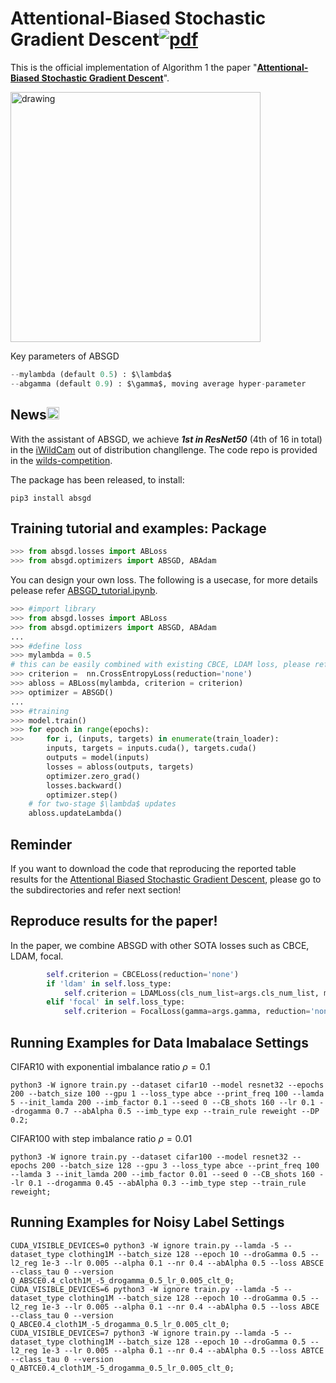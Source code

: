 # Attentional-Biased Stochastic Gradient Descent[![pdf](https://img.shields.io/badge/Arxiv-pdf-orange.svg?style=flat)](https://arxiv.org/pdf/2012.06951.pdf)
This is the official implementation of Algorithm 1 the paper "[**Attentional-Biased Stochastic Gradient Descent**](https://arxiv.org/pdf/2012.06951.pdf)".

<img src="https://user-images.githubusercontent.com/17371111/196511607-ade8c8ee-d07d-4dc4-9939-6d467bb5049e.png" alt="drawing" width="400"/>

 Key parameters of ABSGD
```python
--mylambda (default 0.5) : $\lambda$
--abgamma (default 0.9) : $\gamma$, moving average hyper-parameter
```
News<img src="https://user-images.githubusercontent.com/17371111/196532894-41de92a5-8ccb-48ed-b477-aa435e155c1f.png" alt="drawing" width="20"/>
----------------------------------------------
With the assistant of ABSGD, we achieve ***1st in ResNet50*** (4th of 16 in total) in the [iWildCam](https://wilds.stanford.edu/leaderboard/) out of distribution changllenge. The code repo is provided in the [wilds-competition](https://github.com/qiqi-helloworld/ABSGD/tree/main/wilds-competition).

The package has been released, to install:
```
pip3 install absgd
```
Training tutorial and examples:
Package
----------
```python
>>> from absgd.losses import ABLoss
>>> from absgd.optimizers import ABSGD, ABAdam
```
You can design your own loss. The following is a usecase, for more details pelease refer [ABSGD_tutorial.ipynb](https://github.com/qiqi-helloworld/ABSGD/ABSGD_tutorial.ipynb).
```python
>>> #import library
>>> from absgd.losses import ABLoss
>>> from absgd.optimizers import ABSGD, ABAdam
...
>>> #define loss
>>> mylambda = 0.5
# this can be easily combined with existing CBCE, LDAM loss, please refer our paper https://arxiv.org/pdf/2012.06951.pdf
>>> criterion =  nn.CrossEntropyLoss(reduction='none') 
>>> abloss = ABLoss(mylambda, criterion = criterion)
>>> optimizer = ABSGD()
...
>>> #training
>>> model.train()
>>> for epoch in range(epochs):
>>>     for i, (inputs, targets) in enumerate(train_loader):
        inputs, targets = inputs.cuda(), targets.cuda()
        outputs = model(inputs)
        losses = abloss(outputs, targets)
        optimizer.zero_grad()
        losses.backward()
        optimizer.step()
    # for two-stage $\lambda$ updates
    abloss.updateLambda()
```


Reminder
----------
If you want to download the code that reproducing the reported table results for the [Attentional Biased Stochastic Gradient Descent](https://arxiv.org/pdf/2012.06951.pdf), please go to the subdirectories and refer next section!



Reproduce results for the paper!
----------------------------------------------
In the paper,  we combine ABSGD with other SOTA losses such as CBCE, LDAM, focal.

```python
        self.criterion = CBCELoss(reduction='none')
        if 'ldam' in self.loss_type:
            self.criterion = LDAMLoss(cls_num_list=args.cls_num_list, max_m=0.5, s=30, reduction = 'none')
        elif 'focal' in self.loss_type:
            self.criterion = FocalLoss(gamma=args.gamma, reduction='none')
 ```

Running Examples for Data Imabalace Settings
----------------------------------------------
CIFAR10 with exponential imbalance ratio $\rho = 0.1$
```
python3 -W ignore train.py --dataset cifar10 --model resnet32 --epochs 200 --batch_size 100 --gpu 1 --loss_type abce --print_freq 100 --lamda 5 --init_lamda 200 --imb_factor 0.1 --seed 0 --CB_shots 160 --lr 0.1 --drogamma 0.7 --abAlpha 0.5 --imb_type exp --train_rule reweight --DP 0.2;
```


CIFAR100 with step imbalance ratio $\rho = 0.01$
```
python3 -W ignore train.py --dataset cifar100 --model resnet32 --epochs 200 --batch_size 128 --gpu 3 --loss_type abce --print_freq 100 --lamda 3 --init_lamda 200 --imb_factor 0.01 --seed 0 --CB_shots 160 --lr 0.1 --drogamma 0.45 --abAlpha 0.3 --imb_type step --train_rule reweight;
```


Running Examples for Noisy Label Settings
----------------------------------------------
```
CUDA_VISIBLE_DEVICES=0 python3 -W ignore train.py --lamda -5 --dataset_type clothing1M --batch_size 128 --epoch 10 --droGamma 0.5 --l2_reg 1e-3 --lr 0.005 --alpha 0.1 --nr 0.4 --abAlpha 0.5 --loss ABSCE --class_tau 0 --version Q_ABSCE0.4_cloth1M_-5_drogamma_0.5_lr_0.005_clt_0;
CUDA_VISIBLE_DEVICES=6 python3 -W ignore train.py --lamda -5 --dataset_type clothing1M --batch_size 128 --epoch 10 --droGamma 0.5 --l2_reg 1e-3 --lr 0.005 --alpha 0.1 --nr 0.4 --abAlpha 0.5 --loss ABCE --class_tau 0 --version Q_ABCE0.4_cloth1M_-5_drogamma_0.5_lr_0.005_clt_0;
CUDA_VISIBLE_DEVICES=7 python3 -W ignore train.py --lamda -5 --dataset_type clothing1M --batch_size 128 --epoch 10 --droGamma 0.5 --l2_reg 1e-3 --lr 0.005 --alpha 0.1 --nr 0.4 --abAlpha 0.5 --loss ABTCE --class_tau 0 --version Q_ABTCE0.4_cloth1M_-5_drogamma_0.5_lr_0.005_clt_0;
```
